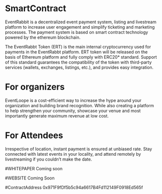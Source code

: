 # SmartContract

EventRabbit is a decentralized event payment system, listing and livestream platform to increase user engagement and simplify ticketing and marketing processes. The payment system is based on smart contract technology powered by the ethereum
blockchain.

The EventRabbt Token (ERT) is the main internal cryptocurrency used for payments in the EventRabbt platform. ERT token will be released on the basis of Ethereum platform and fully comply with ERC20* standard. Support of this standard guarantees the compatibility of the token with third-party services (wallets, exchanges, listings, etc.), and provides easy integration.

# For organizers
EventLoope is a cost-efficient way to increase the hype around your organization and building brand recognition. While also creating a platform to help strengthen your community, showcase your venue and most importantly generate maximum revenue at low cost.

# For Attendees
Irrespective of location, instant payment is ensured at unbiased rate. Stay connected with latest events in your locality, and attend remotely by livestreaming if you couldn’t make the date.

#WHITEPAPER
Coming soon

#WEBSITE
Coming Soon

#ContractAddress
0x971F9fDf5b5c94a6617B4Fd112149F0918Ed565f

